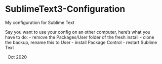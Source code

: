 # SublimeText3-Configuration
My configuration for Sublime Text

Say you want to use your config on an other computer, here’s what you have to do:
    - remove the Packages/User folder of the fresh install
    - clone the backup, rename this to User
    - install Package Control
    - restart Sublime Text

&nbsp;
Oct 2020

